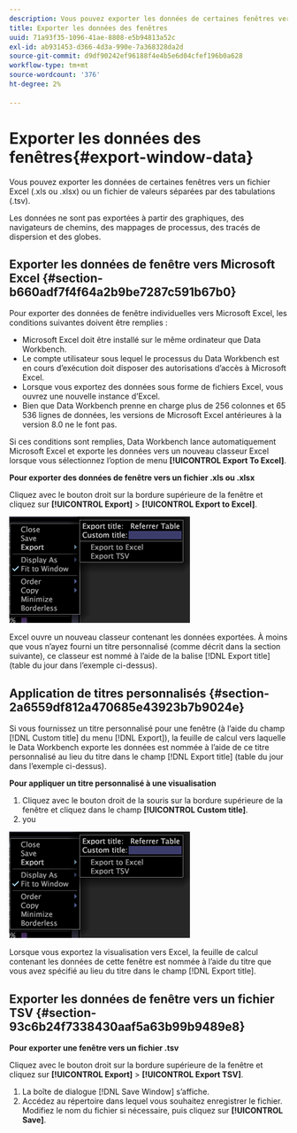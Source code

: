 ```yaml
---
description: Vous pouvez exporter les données de certaines fenêtres vers un fichier Excel (.xls ou .xlsx) ou un fichier de valeurs séparées par des tabulations (.tsv).
title: Exporter les données des fenêtres
uuid: 71a93f35-1096-41ae-8808-e5b94813a52c
exl-id: ab931453-d366-4d3a-990e-7a368328da2d
source-git-commit: d9df90242ef96188f4e4b5e6d04cfef196b0a628
workflow-type: tm+mt
source-wordcount: '376'
ht-degree: 2%

---
```


# Exporter les données des fenêtres{#export-window-data}

Vous pouvez exporter les données de certaines fenêtres vers un fichier Excel (.xls ou .xlsx) ou un fichier de valeurs séparées par des tabulations (.tsv).

Les données ne sont pas exportées à partir des graphiques, des navigateurs de chemins, des mappages de processus, des tracés de dispersion et des globes.

## Exporter les données de fenêtre vers Microsoft Excel {#section-b660adf7f4f64a2b9be7287c591b67b0}

Pour exporter des données de fenêtre individuelles vers Microsoft Excel, les conditions suivantes doivent être remplies :

* Microsoft Excel doit être installé sur le même ordinateur que Data Workbench.
* Le compte utilisateur sous lequel le processus du Data Workbench est en cours d’exécution doit disposer des autorisations d’accès à Microsoft Excel.
* Lorsque vous exportez des données sous forme de fichiers Excel, vous ouvrez une nouvelle instance d’Excel.
* Bien que Data Workbench prenne en charge plus de 256 colonnes et 65 536 lignes de données, les versions de Microsoft Excel antérieures à la version 8.0 ne le font pas.

Si ces conditions sont remplies, Data Workbench lance automatiquement Microsoft Excel et exporte les données vers un nouveau classeur Excel lorsque vous sélectionnez l’option de menu **[!UICONTROL Export To Excel]**.

**Pour exporter des données de fenêtre vers un fichier .xls ou .xlsx**

Cliquez avec le bouton droit sur la bordure supérieure de la fenêtre et cliquez sur **[!UICONTROL Export]** > **[!UICONTROL Export to Excel]**.

![](assets/mnu_window_TitleBar_Export.png)

Excel ouvre un nouveau classeur contenant les données exportées. À moins que vous n’ayez fourni un titre personnalisé (comme décrit dans la section suivante), ce classeur est nommé à l’aide de la balise [!DNL Export title] (table du jour dans l’exemple ci-dessus).

## Application de titres personnalisés {#section-2a6559df812a470685e43923b7b9024e}

Si vous fournissez un titre personnalisé pour une fenêtre (à l’aide du champ [!DNL Custom title] du menu [!DNL Export]), la feuille de calcul vers laquelle le Data Workbench exporte les données est nommée à l’aide de ce titre personnalisé au lieu du titre dans le champ [!DNL Export title] (table du jour dans l’exemple ci-dessus).

**Pour appliquer un titre personnalisé à une visualisation**

1. Cliquez avec le bouton droit de la souris sur la bordure supérieure de la fenêtre et cliquez dans le champ **[!UICONTROL Custom title]**.
1. you

![](assets/mnu_window_TitleBar_Export.png)

Lorsque vous exportez la visualisation vers Excel, la feuille de calcul contenant les données de cette fenêtre est nommée à l’aide du titre que vous avez spécifié au lieu du titre dans le champ [!DNL Export title].

## Exporter les données de fenêtre vers un fichier TSV {#section-93c6b24f7338430aaf5a63b99b9489e8}

**Pour exporter une fenêtre vers un fichier .tsv**

Cliquez avec le bouton droit sur la bordure supérieure de la fenêtre et cliquez sur **[!UICONTROL Export]** > **[!UICONTROL Export TSV]**.

1. La boîte de dialogue [!DNL Save Window] sʼaffiche.
1. Accédez au répertoire dans lequel vous souhaitez enregistrer le fichier. Modifiez le nom du fichier si nécessaire, puis cliquez sur **[!UICONTROL Save]**.
